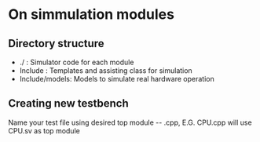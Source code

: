 # On simmulation modules

## Directory structure

- ./            : Simulator code for each module
- Include       : Templates and assisting class for simulation
- Include/models: Models to simulate real hardware operation

## Creating new testbench

Name your test file using desired top module -- <top>.cpp, E.G. CPU.cpp will use CPU.sv as top module